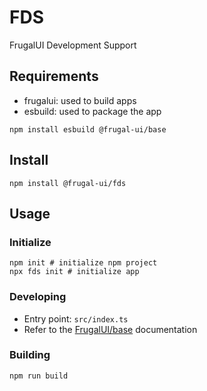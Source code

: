 # FDS
FrugalUI Development Support

## Requirements
- frugalui: used to build apps
- esbuild: used to package the app
```shell
npm install esbuild @frugal-ui/base
```

## Install
```shell
npm install @frugal-ui/fds
```

## Usage
### Initialize
```shell
npm init # initialize npm project
npx fds init # initialize app
```

### Developing
- Entry point: `src/index.ts`
- Refer to the [FrugalUI/base](https://github.com/frugal-ui/base) documentation

### Building
```
npm run build
```
